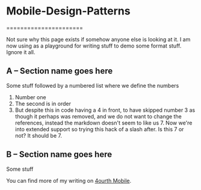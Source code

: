 # Mobile-Design-Patterns #
======================

Not sure why this page exists if somehow anyone else is looking at it. I am now using as a playground for writing stuff to demo some format stuff. Ignore it all. 

## A – Section name goes here ##
Some stuff followed by a numbered list where we define the numbers
1. Number one 
2. The second is in order
4. But despite this in code having a 4 in front, to have skipped number 3 as though it perhaps was removed, and we do not want to change the references, instead the markdown doesn't seem to like us
7\. Now we're into extended support so trying this hack of a slash after. Is this 7 or not? It should be 7.  


## B – Section name goes here ##
Some stuff

You can find more of my writing on [4ourth Mobile](https://4ourth.com/wrtg/).
